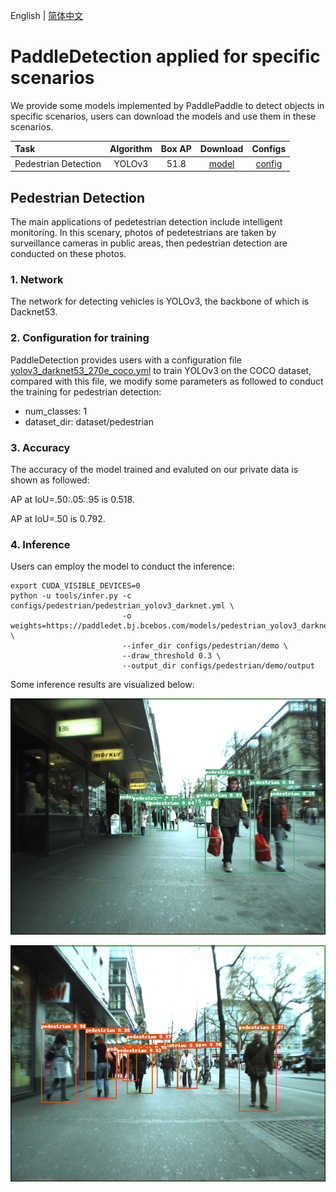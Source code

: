 English | [简体中文](README_cn.md)
# PaddleDetection applied for specific scenarios

We provide some models implemented by PaddlePaddle to detect objects in specific scenarios, users can download the models and use them in these scenarios.

| Task                 | Algorithm | Box AP | Download                                                                                | Configs |
|:---------------------|:---------:|:------:| :-------------------------------------------------------------------------------------: |:------:|
| Pedestrian Detection |  YOLOv3  |  51.8  | [model](https://paddledet.bj.bcebos.com/models/pedestrian_yolov3_darknet.pdparams) | [config](https://github.com/PaddlePaddle/PaddleDetection/tree/release/2.2/configs/pedestrian/pedestrian_yolov3_darknet.yml) |

## Pedestrian Detection

The main applications of pedetestrian detection include intelligent monitoring. In this scenary, photos of pedetestrians are taken by surveillance cameras in public areas, then pedestrian detection are conducted on these photos.

### 1. Network

The network for detecting vehicles is YOLOv3, the backbone of which is Dacknet53.

### 2. Configuration for training

PaddleDetection provides users with a configuration file [yolov3_darknet53_270e_coco.yml](https://github.com/PaddlePaddle/PaddleDetection/blob/release/2.2/configs/yolov3/yolov3_darknet53_270e_coco.yml) to train YOLOv3 on the COCO dataset, compared with this file, we modify some parameters as followed to conduct the training for pedestrian detection:

* num_classes: 1
* dataset_dir: dataset/pedestrian

### 3. Accuracy

The accuracy of the model trained and evaluted on our private data is shown as followed:

AP at IoU=.50:.05:.95 is 0.518.

AP at IoU=.50 is 0.792.

### 4. Inference

Users can employ the model to conduct the inference:

```
export CUDA_VISIBLE_DEVICES=0
python -u tools/infer.py -c configs/pedestrian/pedestrian_yolov3_darknet.yml \
                         -o weights=https://paddledet.bj.bcebos.com/models/pedestrian_yolov3_darknet.pdparams \
                         --infer_dir configs/pedestrian/demo \
                         --draw_threshold 0.3 \
                         --output_dir configs/pedestrian/demo/output
```

Some inference results are visualized below:

![](../../docs/images/PedestrianDetection_001.png)

![](../../docs/images/PedestrianDetection_004.png)

